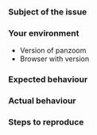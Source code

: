 ### Subject of the issue

<!-- Describe your issue here. -->

### Your environment

- Version of panzoom
- Browser with version

### Expected behaviour

<!-- Tell us what should happen -->

### Actual behaviour

<!-- Tell us what happens instead -->

### Steps to reproduce

<!-- Tell us how to reproduce this issue. Please provide a working demo, you can use [this template](http://jsbin.com/mofeli/edit?html,js,output) as a base. -->
